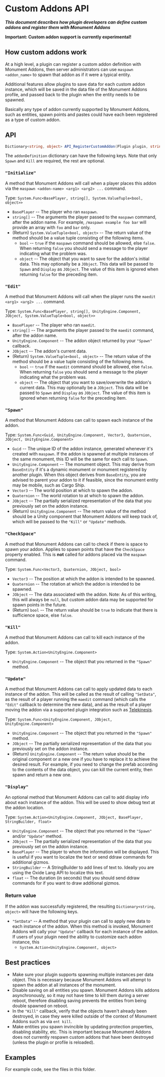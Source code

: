 # Custom Addons API

***This document describes how plugin developers can define custom addons and register them with Monument Addons***

**Important: Custom addon support is currently experimental!**

## How custom addons work

At a high level, a plugin can register a custom addon definition with Monument Addons, then server administrators can use `maspawn <addon_name>` to spawn that addon as if it were a typical entity.

Additional features allow plugins to save data for each custom addon instance, which will be saved in the data file of the Monument Addons profile, and passed back to the plugin when the entity needs to be spawned.

Basically any type of addon currently supported by Monument Addons, such as entities, spawn points and pastes could have each been registered as a type of custom addon.

## API

```cs
Dictionary<string, object> API_RegisterCustomAddon(Plugin plugin, string addonName, Dictionary<string, object> addonDefinition)
```

The `addonDefinition` dictionary can have the following keys. Note that only `Spawn` and `Kill` are required, the rest are optional.

### `"Initialize"`

A method that Monument Addons will call when a player places this addon via the `maspawn <addon-name> <arg1> <arg2> ...` command. 

Type: `System.Func<BasePlayer, string[], System.ValueTuple<bool, object>>`

- `BasePlayer` -- The player who ran `maspawn`.
- `string[]` -- The arguments the player passed to the `maspawn` command, after the addon name. For example, `/maspawn example foo bar` will provide an array with `foo` and `bar` only.
- (Return) `System.ValueTuple<bool, object>` -- The return value of the method should be a value tuple consisting of the following items.
  - `bool` -- `true` if the `maspawn` command should be allowed, else `false`. When returning `false` you should send a message to the player indicating what the problem was.
  - `object` -- The object that you want to save for the addon's initial data. This may optionally be a `JObject`. This data will be passed to `Spawn` and `Display` as `JObject`. The value of this item is ignored when returning `false` for the preceding item.

### `"Edit"`

A method that Monument Addons will call when the player runs the `maedit <arg1> <arg2> ...` command.

Type: `System.Func<BasePlayer, string[], UnityEngine.Component, JObject, System.ValueTuple<bool, object>>`

- `BasePlayer` -- The player who ran `maedit`.
- `string[]` -- The arguments the player passed to the `maedit` command, after the addon name.
- `UnityEngine.Component` -- The addon object returned by your `"Spawn"` callback.
- `JObject` -- The addon's current data.
- (Return) `System.ValueTuple<bool, object>` -- The return value of the method should be a value tuple consisting of the following items.
  - `bool` -- `true` if the `maedit` command should be allowed, else `false`. When returning `false` you should send a message to the player indicating what the problem was.
  - `object` -- The object that you want to save/overwrite the addon's current data. This may optionally be a `JObject`. This data will be passed to `Spawn` and `Display` as `JObject`. The value of this item is ignored when returning `false` for the preceding item.

### `"Spawn"`

A method that Monument Addons can call to spawn each instance of the addon.

Type: `System.Func<Guid, UnityEngine.Component, Vector3, Quaternion, JObject, UnityEngine.Component>`

- `Guid` -- The unique ID of the addon instance, generated whenever it's created with `maspawn`. If the addon is spawned at multiple instances of the same monument, this ID will be the same for each call to `Spawn`.
- `UnityEngine.Component` -- The monument object. This may derive from `BaseEntity` if it's a dynamic monument or monument registered by another plugin. When this object derives from `BaseEntity`, you are advised to parent your addon to it if feasible, since the monument entity may be mobile, such as Cargo Ship.
- `Vector3` -- The world position at which to spawn the addon.
- `Quaternion` -- The world rotation to at which to spawn the addon.
- `JObject` -- The partially serialized representation of the data that you previously set on the addon instance.
- (Return) `UnityEngine.Component` -- The return value of the method should be a Unity component that Monument Addons will keep track of, which will be passed to the `"Kill"` or `"Update"` methods.

### `"CheckSpace"`

A method that Monument Addons can call to check if there is space to spawn your addon. Applies to spawn points that have the `CheckSpace` property enabled. This is **not** called for addons placed via the `maspawn` command.

Type: `System.Func<Vector3, Quaternion, JObject, bool>`

- `Vector3` -- The position at which the addon is intended to be spawned.
- `Quaternion` -- The rotation at which the addon is intended to be spawned.
- `JObject` -- The data associated with the addon. Note: As of this writing, this will always be `null`, but custom addon data may be supported for spawn points in the future.
- (Return) `bool` -- The return value should be `true` to indicate that there is sufficience space, else `false`.

### `"Kill"`

A method that Monument Addons can call to kill each instance of the addon.

Type: `System.Action<UnityEngine.Component>`

- `UnityEngine.Component` -- The object that you returned in the `"Spawn"` method.

### `"Update"`

A method that Monument Addons can call to apply updated data to each instance of the addon. This will be called as the result of calling `"SetData"`, as the result of a player running the `maedit` command (which calls the `"Edit"` callback to determine the new data), and as the result of a player moving the addon via a supported plugin integration such as [Telekinesis](https://umod.org/plugins/telekinesis).

Type: `System.Func<UnityEngine.Component, JObject, UnityEngine.Component>`

- `UnityEngine.Component` -- The object that you returned in the `"Spawn"` method.
- `JObject` -- The partially serialized representation of the data that you previously set on the addon instance.
- (Return) `UnityEngine.Component` -- The return value should be the original component or a new one if you have to replace it to achieve the desired result. For example, if you need to change the prefab according to the contents of the data object, you can kill the current entity, then spawn and return a new one.

### `"Display"`

An optional method that Monument Addons can call to add display info about each instance of the addon. This will be used to show debug text at the addon location.

Type: `System.Action<UnityEngine.Component, JObject, BasePlayer, StringBuilder, float>`

- `UnityEngine.Component` -- The object that you returned in the `"Spawn"` and/or `"Update"` method.
- `JObject` -- The partially serialized representation of the data that you previously set on the addon instance.
- `BasePlayer` -- The player to whom the information will be displayed. This is useful if you want to localize the text or send ddraw commands for additional gizmos.
- `StringBuilder` -- A StringBuilder to add lines of text to. Ideally you are using the Oxide Lang API to localize this text.
- `float` -- The duration (in seconds) that you should send ddraw commands for if you want to draw additional gizmos.

### Return value

If the addon was successfully registered, the resulting `Dictionary<string, object>` will have the following keys.

- `"SetData"` -- A method that your plugin can call to apply new data to each instance of the addon. When this method is invoked, Monument Addons will cally your `"Update"` callback for each instance of the addon. If users of your plugin need the ability to customize each addon instance, this
  - `System.Action<UnityEngine.Component, object>`

## Best practices

- Make sure your plugin supports spawning multiple instances per data object. This is necessary because Monument Addons will attempt to spawn the addon at all instances of the monument.
- Disable saving on all entities you spawn. Monument Addons kills addons asynchronously, so it may not have time to kill them during a server reboot, therefore disabling saving prevents the entities from being double spawned on reboot.
- In the `"Kill"` callback, verify that the objects haven't already been destroyed, in case they were killed outside of the context of Monument Addons such as via `ent kill`.
- Make entities you spawn invincible by updating protection properties, disabling stability, etc. This is important because Monument Addons does not currently respawn custom addons that have been destroyed (unless the plugin or profile is reloaded).

## Examples

For example code, see the files in this folder.
